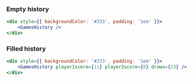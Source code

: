 ### Empty history

```jsx
<div style={{ backgroundColor: '#333', padding: '1em' }}>
    <GamesHistory />
</div>
```

### Filled history

```jsx
<div style={{ backgroundColor: '#333', padding: '1em' }}>
    <GamesHistory player1score={11} player2score={8} draws={23} />
</div>
```